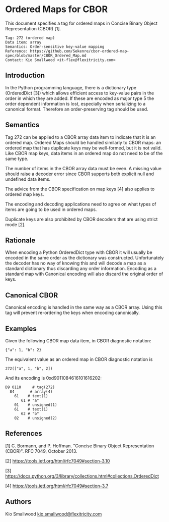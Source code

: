 # Ordered Maps for CBOR

This document specifies a tag for ordered maps in Concise Binary Object Representation (CBOR) [1].

    Tag: 272 (ordered map)
    Data item: array
    Semantics: Order-sensitive key-value mapping
    Reference: https://github.com/Sekenre/cbor-ordered-map-spec/blob/master/CBOR_Ordered_Map.md
    Contact: Kio Smallwood <it-flex@flexitricity.com>

## Introduction

In the Python programming language, there is a dictionary type (OrderedDict [3]) which allows efficient access to key-value
pairs in the order in which they are added. If these are encoded as major type 5 the order dependent information
is lost, especially when serializing to a canonical format. Therefore an order-preserving tag should be used.

## Semantics

Tag 272 can be applied to a CBOR array data item to indicate that it is an ordered map. Ordered Maps should be handled
similarly to CBOR maps: an ordered map that has duplicate keys may be well-formed, but it is not valid. Like
CBOR map keys, data items in an ordered map do not need to be of the same type.

The number of items in the CBOR array data must be even. A missing value should raise a decoder error since CBOR supports
both explicit null and undefined data items.

The advice from the CBOR specification on map keys [4] also applies to ordered map keys.

The encoding and decoding applications need to agree on what types of items are going to be used in ordered maps.

Duplicate keys are also prohibited by CBOR decoders that are using strict mode [2].

## Rationale

When encoding a Python OrderedDict type with CBOR it will usually be encoded in the same order as the dictionary was
constructed. Unfortunately the decoder has no way of knowing this and will decode a map as a standard dictionary
thus discarding any order information. Encoding as a standard map with Canonical encoding will also discard the original
order of keys.

## Canonical CBOR

Canonical encoding is handled in the same way as a CBOR array. Using this tag will prevent re-ordering the keys when
encoding canonically.

## Examples

Given the following CBOR map data item, in CBOR diagnostic notation:

    {"a": 1, "b": 2}

The equivalent value as an ordered map in CBOR diagnostic notation is

    272(["a", 1, "b", 2])

And its encoding is 0xd9011084616101616202:

    D9 0110     # tag(272)
      84       # array(4)
        61    # text(1)
           61 # "a"
        01    # unsigned(1)
        61    # text(1)
           62 # "b"
        02    # unsigned(2)

## References

[1] C. Bormann, and P. Hoffman. "Concise Binary Object Representation (CBOR)". RFC 7049, October 2013.

[2] https://tools.ietf.org/html/rfc7049#section-3.10

[3] https://docs.python.org/3/library/collections.html#collections.OrderedDict

[4] https://tools.ietf.org/html/rfc7049#section-3.7

## Authors

Kio Smallwood <kio.smallwood@flexitricity.com>
